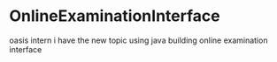 # OnlineExaminationInterface
oasis intern i have the new topic using java building online examination interface

